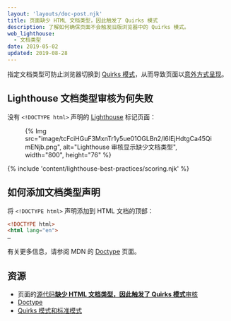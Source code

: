 ```yaml
---
layout: 'layouts/doc-post.njk'
title: 页面缺少 HTML 文档类型，因此触发了 Quirks 模式
description: 了解如何确保页面不会触发旧版浏览器中的 Quirks 模式。
web_lighthouse:
  - 文档类型
date: 2019-05-02
updated: 2019-08-28
---
```


指定文档类型可防止浏览器切换到 [Quirks 模式](https://developer.mozilla.org/docs/Web/HTML/Quirks_Mode_and_Standards_Mode)，从而导致页面以[意外方式呈现](https://quirks.spec.whatwg.org/#css)。

## Lighthouse 文档类型审核为何失败

没有 `<!DOCTYPE html>` 声明的 [Lighthouse](https://developers.google.com/web/tools/lighthouse/) 标记页面：

<figure>{% Img src="image/tcFciHGuF3MxnTr1y5ue01OGLBn2/l6IEjHdtgCa45QimENjb.png", alt="Lighthouse 审核显示缺少文档类型", width="800", height="76" %}</figure>

{% include 'content/lighthouse-best-practices/scoring.njk' %}

## 如何添加文档类型声明

将 `<!DOCTYPE html>` 声明添加到 HTML 文档的顶部：

```html
<!DOCTYPE html>
<html lang="en">
…
```

有关更多信息，请参阅 MDN 的 [Doctype](https://developer.mozilla.org/docs/Glossary/Doctype) 页面。

## 资源

- 页面的[源代码**缺少 HTML 文档类型，因此触发了 Quirks 模式**审核](https://github.com/GoogleChrome/lighthouse/blob/ecd10efc8230f6f772e672cd4b05e8fbc8a3112d/lighthouse-core/audits/dobetterweb/doctype.js)
- [Doctype](https://developer.mozilla.org/docs/Glossary/Doctype)
- [Quirks 模式和标准模式](https://developer.mozilla.org/docs/Web/HTML/Quirks_Mode_and_Standards_Mode)
